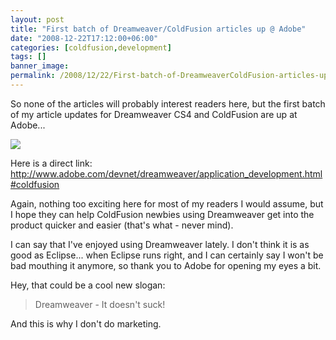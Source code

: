 ```yaml
---
layout: post
title: "First batch of Dreamweaver/ColdFusion articles up @ Adobe"
date: "2008-12-22T17:12:00+06:00"
categories: [coldfusion,development]
tags: []
banner_image: 
permalink: /2008/12/22/First-batch-of-DreamweaverColdFusion-articles-up-Adobe
---
```


So none of the articles will probably interest readers here, but the first batch of my article updates for Dreamweaver CS4 and ColdFusion are up at Adobe...

<img src="https://static.raymondcamden.com/images//Picture 214.png">

Here is a direct link: <a href="http://www.adobe.com/devnet/dreamweaver/application_development.html#coldfusion">http://www.adobe.com/devnet/dreamweaver/application_development.html#coldfusion</a>

Again, nothing too exciting here for most of my readers I would assume, but I hope they can help ColdFusion newbies using Dreamweaver get into the product quicker and easier (that's what - never mind). 

I can say that I've enjoyed using Dreamweaver lately. I don't think it is as good as Eclipse... when Eclipse runs right, and I can certainly say I won't be bad mouthing it anymore, so thank you to Adobe for opening my eyes a bit. 

Hey, that could be a cool new slogan:

<blockquote>
<p>
Dreamweaver - It doesn't suck!
</p>
</blockquote>

And this is why I don't do marketing.